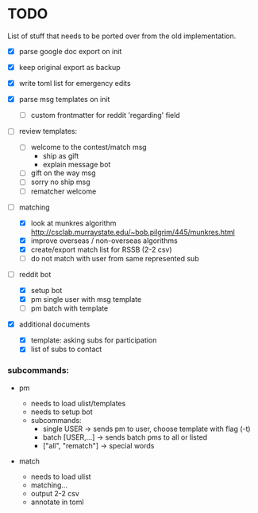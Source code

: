 # TODO

List of stuff that needs to be ported over from the old implementation.

- [x] parse google doc export on init
- [x] keep original export as backup
- [x] write toml list for emergency edits

- [x] parse msg templates on init
  - [ ] custom frontmatter for reddit 'regarding' field
- [ ] review templates:
  - [ ] welcome to the contest/match msg
    - ship as gift
    - explain message bot
  - [ ] gift on the way msg
  - [ ] sorry no ship msg
  - [ ] rematcher welcome

- [ ] matching
  - [x] look at munkres algorithm http://csclab.murraystate.edu/~bob.pilgrim/445/munkres.html
  - [x] improve overseas / non-overseas algorithms
  - [x] create/export match list for RSSB (2-2 csv)
  - [ ] do not match with user from same represented sub

- [ ] reddit bot
  - [x] setup bot
  - [x] pm single user with msg template
  - [ ] pm batch with template

- [x] additional documents
  - [x] template: asking subs for participation
  - [x] list of subs to contact

### subcommands:

- pm
  - needs to load ulist/templates
  - needs to setup bot
  - subcommands:
    - single USER -> sends pm to user, choose template with flag (-t)
    - batch [USER,...] -> sends batch pms to all or listed
    - ["all", "rematch"] -> special words

- match
  - needs to load ulist
  - matching...
  - output 2-2 csv
  - annotate in toml

